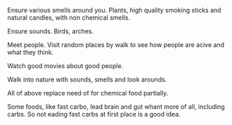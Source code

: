 
Ensure various smells around you.
Plants, high quality smoking sticks and natural candles, with non chemical smells.

Ensure sounds.
Birds, arches.

Meet people.
Visit random places by walk to see how people are acive and what they think.

Watch good movies about good people.

Walk into nature with sounds, smells and look arounds.

All of above replace need of for chemical food partially.

Some foods, like fast carbo, lead brain and gut whant more of all, including carbs.
So not eading fast carbs at first place is a good idea.